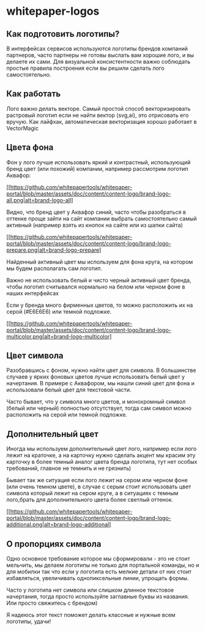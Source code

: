 # whitepaper-logos

## Как подготовить логотипы?
В интерфейсах сервисов используются логотипы брендов компаний партнеров, часто партнеры не готовы выслать вам хорошие лого, и вы делаете их сами. Для визуальной консистентности важно соблюдать простые правила построения если вы решили сделать лого самостоятельно.

## Как работать
Лого важно делать векторе. Самый простой способ векторизировать растровый логотип если не найти вектор (svg,ai), это отрисовать его вручую. Как лайфхак, автоматическая векторизация хорошо работает в VectorMagic

## Цвета фона
Фон у лого лучше использовать яркий и контрастный, использующий бренд цвет (или похожий) компании, например рассмотрим логотип Аквафор: 

[[https://github.com/whitepapertools/whitepaper-portal/blob/master/assets/doc/content/content-logo/brand-logo-all.png|alt=brand-logo-all]


Видно, что бренд цвет у Аквафор синий, часто чтобы разобраться в оттенке проще зайти на сайт компании выбрать самостоятельно самый активный (например взять из кнопок на сайте или из шапки сайта)

[[https://github.com/whitepapertools/whitepaper-portal/blob/master/assets/doc/content/content-logo/brand-logo-prepare.png|alt=brand-logo-prepare]

Найденный активный цвет мы используем для фона круга, на котором мы будем располагать сам логотип.

Важно не использовать белый и чисто черный активный цвет бренда, чтобы логотип считывался нормально на белом или черном фоне в наших интерфейсах

Если у бренда много фирменных цветов, то можно расположить их на серой (#E6E6E6) или темной подложке.

[[https://github.com/whitepapertools/whitepaper-portal/blob/master/assets/doc/content/content-logo/brand-logo-multicolor.png|alt=brand-logo-multicolor]

## Цвет символа
Разобравшись с фоном, нужно найти цвет для символа. В большинстве случаев у ярких фоновых цветов лучше использовать белый цвет у начертания. В примере с Аквафором, мы нашли синий цвет для фона и использовали белый цвет для текстовой части.

Часто бывает, что у символа много цветов, и монохромный символ (белый или черный) полностью отсутствует, тогда сам символ можно расположить на серой или темной подложке.


## Дополнительный цвет
Иногда мы используем дополнительный цвет лого, например если лого лежит на краточке, а на карточку нужно сделать акцент мы красим эту карточку в более темный аналог цвета бренда логотипа, тут нет особых требований, главное не темнить и не грязнить)

Бывает так же ситуация если лого лежит на сером или черном фоне (или очень темном цвете), в случае с серым стоит использовать цвет символа который лежит на сером круге, а в ситуациях с темным лого,брать для дополнительного цвета более светлый оттенок.

[[https://github.com/whitepapertools/whitepaper-portal/blob/master/assets/doc/content/content-logo/brand-logo-additional.png|alt=brand-logo-additional]

## О пропорциях символа
Одно основное требование которое мы сформировали - это не стоит мельчить, мы делаем логотипы не только для портальной команды, но и для мобилки так что если у логотипа есть мелкие детали от них стоит избавляться, увеличивать однопиксельные линии, упрощать формы.

Часто у логотипа нет символа или слишком длинное текстовое начертания, тогда просто используйте заглавные буквы из названия. Или просто свяжитесь с брендом)

Я надеюсь этот текст поможет делать классные и нужные всем логотипы, удачи!